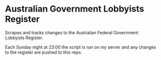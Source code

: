 Australian Government Lobbyists Register
========================================

Scrapes and tracks changes to the Australian Federal Government Lobbyists Register.

Each Sunday night at 23:00 the script is run on my server and any changes to the register are pushed to this repo.
